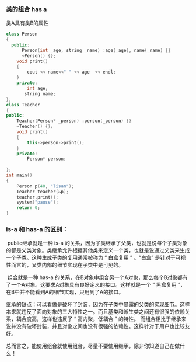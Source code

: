 ### 类的组合 has a

类A具有类B的属性

```c++  
class Person
{
  public:
	  Person(int _age, string _name) :age(_age), name(_name) {}
	  ~Person() {};
	void print() 
	{
		cout << name<<"	" << age  << endl;
	}
	private:
		int age;
	   string name;
};
class Teacher
{
public:
	Teacher(Person* _person) :person(_person) {}
	~Teacher() {};
	void print()
	{
		this->person->print();
	}
	private:
		Person* person;
		
};
int main()
{
	Person p(40, "lisan");
	Teacher teacher(&p);
	teacher.print();
	system("pause");
	return 0;
}
```



### is-a 和 has-a 的区别：

​		public继承就是一种 is-a 的关系，因为子类继承了父类，也就是说每个子类对象的都是父类对象。类继承允许根据其他类来定义一个类，也就是说通过父类来生成一个子类。这种生成子类的复用通常被称为 “ 白盒复用 ” 。“白盒” 是针对于可视性而言的，父类内部的细节实现在子类中是可见的。

​		组合就是一种 has-a 的关系，在B对象中组合另一个A对象，那么每个B对象都有了一个A对象。这要求A对象具有良好定义的接口。这样就是一个 “ 黑盒复用 ”，在B中并不能看到A的细节实现，只用到了A的接口。

​		继承的缺点：可以看做是破坏了封装，因为在子类中暴露的父类的实现细节。这样本来就违反了面向对象的三大特性之一。而且基类和派生类之间还有很强的依赖关系，耦合度高，这样也违反了 “ 高内聚，低耦合 ” 的特性。
而组合相比于继承来说并没有破坏封装，并且对象之间也没有很强的依赖性。这样针对于用户也比较友好。

总而言之，能使用组合就使用组合，尽量不要使用继承，除非你知道自己在做什么！

